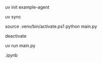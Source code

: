 uv init example-agent

uv sync

source .venv/bin/activate.ps1
python main.py

deactivate

uv run main.py

.ipynb
